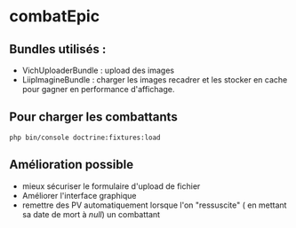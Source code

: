 # combatEpic

## Bundles utilisés :

* VichUploaderBundle :  upload des images
* LiipImagineBundle : charger les images recadrer et les stocker en cache pour gagner en performance d'affichage.

## Pour charger les combattants 
`php bin/console doctrine:fixtures:load`

## Amélioration possible 
* mieux sécuriser le formulaire d'upload de fichier
* Améliorer l'interface graphique 
* remettre des PV automatiquement lorsque l'on "ressuscite" ( en mettant sa date de mort à *null*) un combattant 
